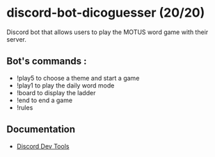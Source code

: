 # discord-bot-dicoguesser (20/20)

Discord bot that allows users to play the MOTUS word game with their server.

## Bot's commands :
- !play5 to choose a theme and start a game
- !play1 to play the daily word mode
- !board to display the ladder
- !end to end a game
- !rules

## Documentation

- [Discord Dev Tools](https://discord.com/developers/docs/intro)
